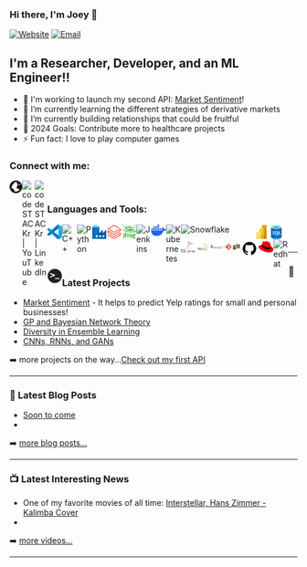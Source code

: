 ### Hi there, I'm Joey  👋

[![Website](https://img.shields.io/website?message=Website)](https://jo2616.github.io/)
[![Email](https://img.shields.io/badge/?label=Email&message=jo2616?style=for-the-badge)](https://github.com/jo2616/Portfolio)

## I'm a Researcher, Developer, and an ML Engineer!!

- 🔭 I'm working to launch my second API: [Market Sentiment][api]!
- 🌱 I’m currently learning the different strategies of derivative markets
- 👯 I’m currently building relationships that could be fruitful
- 🥅 2024 Goals: Contribute more to healthcare projects
- ⚡ Fun fact: I love to play computer games

### Connect with me:

[<img align="left" alt="codeSTACKr.com" width="22px" src="https://raw.githubusercontent.com/iconic/open-iconic/master/svg/globe.svg" />][website]
[<img align="left" alt="codeSTACKr | YouTube" width="22px" src="https://cdn.jsdelivr.net/npm/simple-icons@v3/icons/youtube.svg" />][portfolio]

[<img align="left" alt="codeSTACKr | LinkedIn" width="22px" src="https://cdn.jsdelivr.net/npm/simple-icons@v3/icons/linkedin.svg" />][linkedin]


<br />

### Languages and Tools:

[<img align="left" alt="Visual Studio Code" width="26px" src="https://raw.githubusercontent.com/github/explore/80688e429a7d4ef2fca1e82350fe8e3517d3494d/topics/visual-studio-code/visual-studio-code.png" />][api]
[<img align="left" alt="C++" width="26px" src="https://user-images.githubusercontent.com/42747200/46140125-da084900-c26d-11e8-8ea7-c45ae6306309.png" />][portfolio]
[<img align="left" alt="Python" width="26px" src="https://upload.wikimedia.org/wikipedia/commons/c/c3/Python-logo-notext.svg" />][portfolio]
[<img align="left" alt="ADF" width="26px" src="https://github.com/jo2616/Portfolio/blob/main/icons/10126-icon-service-Data-Factories.svg" />][portfolio]
[<img align="left" alt="Databricks" width="26px" src="https://github.com/jo2616/Portfolio/blob/main/icons/10787-icon-service-Azure-Databricks.svg" />][portfolio]
[<img align="left" alt="JFrog" width="26px" src="https://github.com/jo2616/Portfolio/blob/main/icons/Jfrog_Green_RGB.png" />][portfolio]
[<img align="left" alt="Jenkins" width="26px" src="https://upload.wikimedia.org/wikipedia/commons/e/e9/Jenkins_logo.svg" />][portfolio]
[<img align="left" alt="Docker" width="26px" src="https://github.com/jo2616/Portfolio/blob/main/icons/docker-mark-blue.png" />][portfolio]
[<img align="left" alt="Kubernetes" width="26px" src="https://github.com/kubernetes/community/blob/master/icons/png/control_plane_components/labeled/kubelet-128.png" />][portfolio]
[<img align="left" alt="Snowflake" width="128px" src="https://upload.wikimedia.org/wikipedia/commons/f/ff/Snowflake_Logo.svg" />][portfolio]
[<img align="left" alt="Power BI" width="26px" src="https://github.com/jo2616/Portfolio/blob/main/icons/03332-icon-service-Power-BI-Embedded.svg" />][portfolio]
[<img align="left" alt="SQL" width="26px" src="https://github.com/jo2616/Portfolio/blob/main/icons/10130-icon-service-SQL-Database.svg" />][portfolio]
[<img align="left" alt="SQL Server" width="26px" src="https://github.com/jo2616/Portfolio/blob/main/icons/sql-server.png" />][portfolio]
[<img align="left" alt="MySQL" width="26px" src="https://raw.githubusercontent.com/github/explore/80688e429a7d4ef2fca1e82350fe8e3517d3494d/topics/mysql/mysql.png" />][portfolio]
[<img align="left" alt="MongoDB" width="26px" src="https://raw.githubusercontent.com/github/explore/80688e429a7d4ef2fca1e82350fe8e3517d3494d/topics/mongodb/mongodb.png" />][portfolio]
[<img align="left" alt="Git" width="26px" src="https://raw.githubusercontent.com/github/explore/80688e429a7d4ef2fca1e82350fe8e3517d3494d/topics/git/git.png" />][portfolio]
[<img align="left" alt="GitHub" width="32px" src="https://github.com/jo2616/Portfolio/blob/main/icons/github.svg" />][portfolio]
[<img align="left" alt="Redhat" width="26px" src="https://github.com/jo2616/Portfolio/blob/main/icons/redhat-icon-svgrepo-com.svg" />][portfolio]
[<img align="left" alt="Redhat" width="26px" src="https://upload.wikimedia.org/wikipedia/commons/f/f1/Icons8_flat_linux.svg" />][portfolio]
[<img align="left" alt="Terminal" width="26px" src="https://raw.githubusercontent.com/github/explore/80688e429a7d4ef2fca1e82350fe8e3517d3494d/topics/terminal/terminal.png" />][portfolio]

<br />
<br />

---

### 🚀 Latest Projects

<!-- PROJECTS:START -->
- [Market Sentiment](https://github.com/jo2616/Portfolio/blob/main/yelp_regression.ipynb) - It helps to predict Yelp ratings for small and personal businesses!
- [GP and Bayesian Network Theory](https://github.com/jo2616/Portfolio/tree/main/DDML_Bayesian)
- [Diversity in Ensemble Learning](https://github.com/jo2616/Portfolio/blob/main/yelp_regression.ipynb)
- [CNNs, RNNs, and GANs](https://github.com/jo2616/Portfolio/blob/main/yelp_regression.ipynb)
<!-- PROJECTS:END -->

➡️ more projects on the way...[Check out my first API](https://youtube.com/)

---

### 📕 Latest Blog Posts

<!-- BLOG-POST-LIST:START -->
- [Soon to come](https://dev.to/)
- 
<!-- BLOG-POST-LIST:END -->

➡️ [more blog posts...](https://jo2616.github.io/)

---

### 📺 Latest Interesting News

<!-- NEWS:START -->
- One of my favorite movies of all time: [Interstellar, Hans Zimmer - Kalimba Cover](https://www.youtube.com/watch?v=Fbh8Mocj1Kk)
- 
<!-- NEWS:END -->

➡️ [more videos...](https://youtube.com/)

---




[website]: https://jo2616.github.io/
[api]: https://apilist.fun/api/
[portfolio]: https://github.com/jo2616/Portfolio

[youtube]: https://youtube.com/
[instagram]: https://instagram.com/
[linkedin]: https://linkedin.com/
